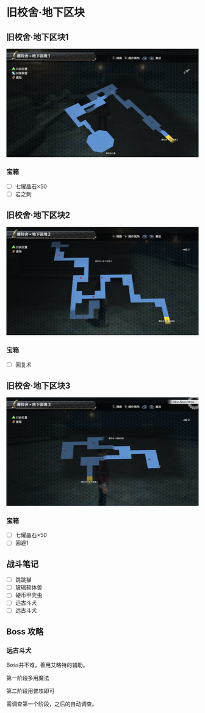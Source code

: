 # 旧校舍‧地下区块

## 旧校舍‧地下区块1

![旧校舍‧地下区块1](../images/map_%E6%97%A7%E6%A0%A1%E8%88%8D%E2%80%A7%E5%9C%B0%E4%B8%8B%E5%8C%BA%E5%9D%97_1.jpg)

### 宝箱

- [ ] 七耀晶石×50
- [ ] 岩之刺

## 旧校舍‧地下区块2

![旧校舍‧地下区块2](../images/map_%E6%97%A7%E6%A0%A1%E8%88%8D%E2%80%A7%E5%9C%B0%E4%B8%8B%E5%8C%BA%E5%9D%97_2.jpg)

### 宝箱

- [ ] 回复术

## 旧校舍‧地下区块3

![旧校舍‧地下区块3](../images/map_%E6%97%A7%E6%A0%A1%E8%88%8D%E2%80%A7%E5%9C%B0%E4%B8%8B%E5%8C%BA%E5%9D%97_3.jpg)

### 宝箱

- [ ] 七耀晶石×50
- [ ] 回避1

## 战斗笔记

- [ ] 跳跳猫
- [ ] 玻璃软体兽
- [ ] 硬币甲壳虫
- [ ] 远古斗犬
- [ ] 远古斗犬

## Boss 攻略

### 远古斗犬

Boss并不难，善用艾略特的辅助。

第一阶段多用魔法

第二阶段用普攻即可

需调查第一个阶段，之后的自动调查。